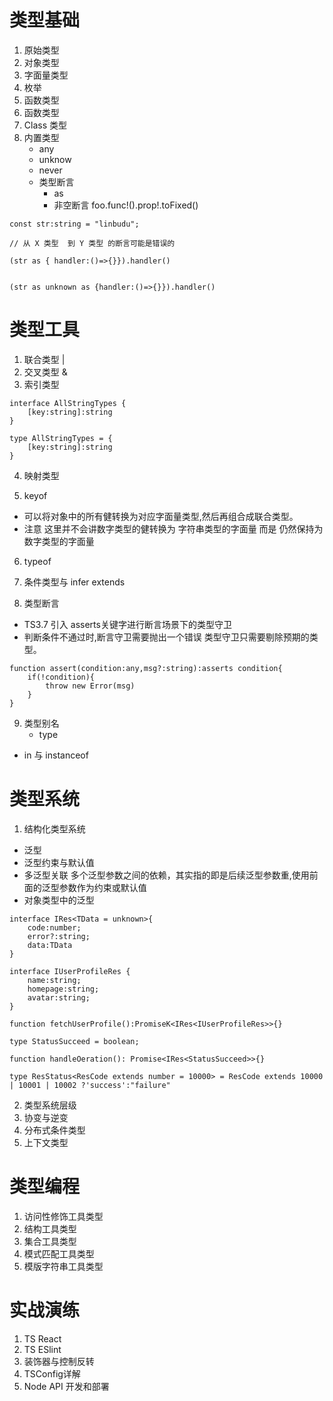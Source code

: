 # 类型基础

1. 原始类型
2. 对象类型
3. 字面量类型
4. 枚举
5. 函数类型
6. 函数类型
7. Class 类型
8. 内置类型
   - any
   - unknow
   - never
   - 类型断言
     - as
     - 非空断言 foo.func!().prop!.toFixed()

```
const str:string = "linbudu";

// 从 X 类型  到 Y 类型 的断言可能是错误的

(str as { handler:()=>{}}).handler()


(str as unknown as {handler:()=>{}}).handler()
```

# 类型工具

1. 联合类型 |
2. 交叉类型 &
3. 索引类型

```
interface AllStringTypes {
    [key:string]:string
}

type AllStringTypes = {
    [key:string]:string
}

```

4. 映射类型

5. keyof

- 可以将对象中的所有健转换为对应字面量类型,然后再组合成联合类型。
- 注意 这里并不会讲数字类型的健转换为 字符串类型的字面量 而是 仍然保持为数字类型的字面量

6. typeof

7. 条件类型与 infer extends

8. 类型断言

- TS3.7 引入 asserts关键字进行断言场景下的类型守卫
- 判断条件不通过时,断言守卫需要抛出一个错误 类型守卫只需要剔除预期的类型。

```
function assert(condition:any,msg?:string):asserts condition{
    if(!condition){
        throw new Error(msg)
    }
}

```

9. 类型别名
   - type

- in 与 instanceof

# 类型系统

1. 结构化类型系统

- 泛型
- 泛型约束与默认值
- 多泛型关联 多个泛型参数之间的依赖，其实指的即是后续泛型参数重,使用前面的泛型参数作为约束或默认值
- 对象类型中的泛型

```
interface IRes<TData = unknown>{
    code:number;
    error?:string;
    data:TData
}

interface IUserProfileRes {
    name:string;
    homepage:string;
    avatar:string;
}

function fetchUserProfile():PromiseK<IRes<IUserProfileRes>>{}

type StatusSucceed = boolean;

function handleOeration(): Promise<IRes<StatusSucceed>>{}

```

```
type ResStatus<ResCode extends number = 10000> = ResCode extends 10000 | 10001 | 10002 ?'success':"failure"

```

2. 类型系统层级
3. 协变与逆变
4. 分布式条件类型
5. 上下文类型

# 类型编程

1. 访问性修饰工具类型
2. 结构工具类型
3. 集合工具类型
4. 模式匹配工具类型
5. 模版字符串工具类型

# 实战演练

1. TS React
2. TS ESlint
3. 装饰器与控制反转
4. TSConfig详解
5. Node API 开发和部署
